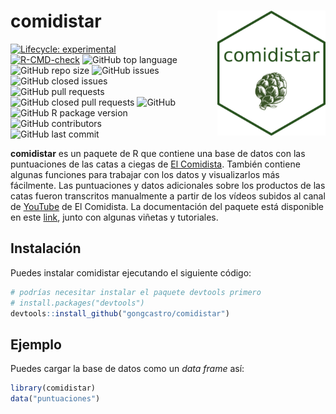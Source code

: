 
<!-- README.md is generated from README.Rmd. Please edit that file -->

# comidistar <img src='man/figures/logo.png' align="right" style="float:right; height:200px; margin-left:10%;"/>

<!-- badges: start -->

[![Lifecycle:
experimental](https://img.shields.io/badge/lifecycle-experimental-orange.svg)](https://lifecycle.r-lib.org/articles/stages.html#experimental)
[![R-CMD-check](https://github.com/gongcastro/comidistar/workflows/R-CMD-check/badge.svg)](https://github.com/gongcastro/comidistar/actions)
![GitHub top
language](https://img.shields.io/github/languages/top/gongcastro/comidistar)
![GitHub repo
size](https://img.shields.io/github/repo-size/gongcastro/comidistar)
![GitHub
issues](https://img.shields.io/github/issues/gongcastro/comidistar)
![GitHub closed
issues](https://img.shields.io/github/issues-closed/gongcastro/comidistar)
![GitHub pull
requests](https://img.shields.io/github/issues-pr/gongcastro/comidistar)
![GitHub closed pull
requests](https://img.shields.io/github/issues-pr-closed/gongcastro/comidistar)
![GitHub](https://img.shields.io/github/license/gongcastro/comidistar)
![GitHub R package
version](https://img.shields.io/github/r-package/v/gongcastro/comidistar)
![GitHub
contributors](https://img.shields.io/github/contributors/gongcastro/comidistar)
![GitHub last
commit](https://img.shields.io/github/last-commit/gongcastro/comidistar)
<!-- badges: end -->

**comidistar** es un paquete de R que contiene una base de datos con las
puntuaciones de las catas a ciegas de [El
Comidista](https://elcomidista.elpais.com/). También contiene algunas
funciones para trabajar con los datos y visualizarlos más fácilmente.
Las puntuaciones y datos adicionales sobre los productos de las catas
fueron transcritos manualmente a partir de los vídeos subidos al canal
de [YouTube](https://www.youtube.com/channel/UCoIJrrwXy_mlr1WkC4vaTnA)
de El Comidista. La documentación del paquete está disponible en este
[link](https://gongcastro.github.io/comidistar/), junto con algunas
viñetas y tutoriales.

## Instalación

Puedes instalar comidistar ejecutando el siguiente código:

``` r
# podrías necesitar instalar el paquete devtools primero
# install.packages("devtools")
devtools::install_github("gongcastro/comidistar")
```

## Ejemplo

Puedes cargar la base de datos como un *data frame* así:

``` r
library(comidistar)
data("puntuaciones")
```
